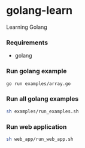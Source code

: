 # golang-learn
Learning Golang

### Requirements
- golang

### Run golang example
```sh
go run examples/array.go
```

### Run all golang examples
```sh
sh examples/run_examples.sh
```

### Run web application
```sh
sh web_app/run_web_app.sh
```